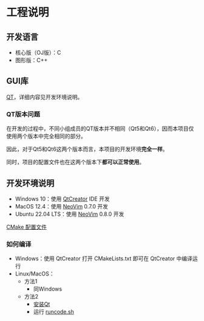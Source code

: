 # 工程说明

## 开发语言

- 核心版（OJ版）：C
- 图形版：C++

## GUI库

[QT](https://www.qt.io/)，详细内容见开发环境说明。

### QT版本问题

在开发的过程中，不同小组成员的QT版本并不相同（Qt5和Qt6），因而本项目仅使用两个版本中完全相同的部分。

因此，对于Qt5和Qt6这两个版本而言，本项目的开发环境**完全一样**。

同时，项目的配置文件也在这两个版本下**都可以正常使用**。

## 开发环境说明

- Windows 10：使用 [QtCreator](https://www.qt.io/product/development-tools) IDE 开发
- MacOS 12.4：使用 [NeoVim](https://github.com/neovim/neovim) 0.7.0 开发
- Ubuntu 22.04 LTS：使用 [NeoVim](https://github.com/neovim/neovim) 0.8.0 开发

[CMake 配置文件](../CMakeLists.txt)

### 如何编译

- Windows：使用 QtCreator 打开 CMakeLists.txt 即可在 QtCreator 中编译运行
- Linux/MacOS：
    - 方法1
        - 同Windows
    - 方法2
        - [安装Qt](https://doc.qt.io/qt-5/gettingstarted.html)
        - 运行 [runcode.sh](../runcode.sh)


